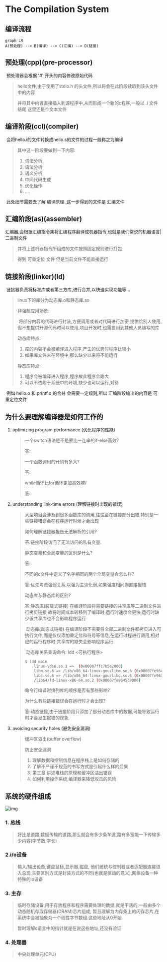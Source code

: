 # The Compilation System

## 编译流程

```mermaid
graph LR
A(预处理) --> B(编译) --> C(汇编) --> D(链接)
```

## 预处理(cpp)(pre-processor)

​		预处理器会根据 '#' 开头的内容修改原始代码

> hello文件,由于使用了stdio.h 的头文件,所以将会在此阶段读取到该头文件中的内容
>
> 并将其中内容直接插入到源程序中,从而形成一个新的c程序,一般以  .i  文件结尾 这里还是个文本文件

## 编译阶段(ccl)(compiler)

​		会将hello.i的文件转换成hello.s的文件的过程一般称之为编译

> 其中这一阶段要做到一下内容:
>
> 1. 词法分析
> 2. 语法分析
> 3. 语义分析
> 4. 中间代码生成
> 5. 优化操作
> 6. ....

​		此处细节需要去了解 编译原理  ,这一步得到的文件是   汇编文件

## 汇编阶段(as)(assembler)

​		汇编器,会根据汇编指令集将汇编程序翻译成机器指令,也就是我们常说的机器语言|二进制文件

> 并将上述机器指令所组成的文件按照固定规则进行打包
>
> 得到   可重定位 文件  但是当前文件不能直接运行

## 链接阶段(linker)(ld)

​		链接器负责将标准库或者第三方库,进行合并,以快速实现功能等...

> linux下的库分为动态库.o和静态库.so
>
> 非强制应用场景:
>
> ​		将部分内容的代码进行封装,方便调用或者对代码进行加密
> ​		提供给别人使用,但不想提供开源代码时可以使用,项目开发时,也需要用到其他人员编写的库
>
> 
>
> 动态库特点:
>
> 1. 库的内容不会被编译进入程序,产生的优势时程序比较小
> 2. 如果库文件未在环境中,那么缺少以来将不能运行
>
> 静态库特点:
>
> 1. 程序会被编译进入程序,程序故此程序会略大
> 2. 可以不依附于系统中的环境,缺少也可以运行,对待

​		例如 hello.o  和 printf.o 的合并 会需要一定规则,所以 汇编阶段输出的内容是 可重定位文件





## 为什么要理解编译器是如何工作的

1. optimizing program performance (优化程序的性能)

   > 一个switch语法是不是要比一连串的if-else高效?
   >
   > 答:
   >
   > 一个函数调用的开销有多大?
   >
   > 答:
   >
   > while循环比for循环更加高效嘛/
   >
   > 答:

2. understanding link-time errors (理解链接时出现的错误)

   > 大型项目会涉及到很多函数库的调用,往往会在链接部分出错,特别是一些链接错误会在程序运行时候才会出现
   >
   > 如何理解链接器报告无法解析的引用?
   >
   > 答:链接阶段访问了无法访问的私有变量.
   >
   > 
   >
   > 静态变量和全局变量的区别是什么?
   >
   > 答:
   >
   > 
   >
   > 不同的c文件中定义了名字相同的两个全局变量会怎么样?
   >
   > 答:优先考虑强弱关系,以强为主淡化弱,如果强度相同则直接报错.
   >
   > 
   >
   > 动态库与静态库的区别?
   >
   > 答:静态库(装载式链接) 在编译阶段将需要链接的共享库等二进制文件进行拷贝链接 故将时间成本转移到了编译时,运行时速度会更快,运行时缺少该共享库也不会影响程序运行
   >
   > ​	动态库(动态式链接) 在编译阶段不需要将全部二进制文件都拷贝进入可执行文件,而是仅仅添加重定位和符号等信息,在运行过程进行调用,相对应的运行程序时,共享库的缺失会影响程序运行
   >
   > ​		动态库关系查询命令: ldd <可执行程序>
   >
   > ```bash
   > $ ldd main
   >     linux-vdso.so.1 =>  (0x00007ffc7b5a2000)
   >     libm.so.6 => /lib/x86_64-linux-gnu/libm.so.6 (0x00007fe9642bf000)
   >     libc.so.6 => /lib/x86_64-linux-gnu/libc.so.6 (0x00007fe963ef5000)
   >     /lib64/ld-linux-x86-64.so.2 (0x00007fe9645c8000)
   > ```
   >
   > 命令行编译时排列库的顺序是否有那些影响?
   >
   > 为什么有些链接错误会在运行时才会出现?
   >
   > 答:动态链接,由于链接阶段只添加了部分动态库中的数据,可能导致运行时才会发生报错的现象. 

   

3. avoiding security holes (避免安全漏洞)

   > 缓冲区溢出(buffer overflow) 
   >
   > 防止安全漏洞
   >
   > 1. 理解数据和控制信息在程序栈上是如何存储的
   > 2. 了解不严谨不规范的书写方式是引起什么样的后果
   > 3. 第三章 讲述堆栈的原理和缓冲区溢出错误
   > 4. 如何利用操作系统,编译器来降低攻击的风险




## 系统的硬件组成

![img](https://gblobscdn.gitbook.com/assets%2F-MHt_spaxGgCbp2POnfq%2F-MHzautgnqCcwmhp1v0t%2F-MHzbJTPxV8WF5Cpigw-%2F01-04%20system%20hardwares.png?alt=media&token=78949ed7-8d53-4392-b21d-e6123cd2dc50)

### 1. 总线

> 好比是道路,数据传输的道路,那么就会有多少条车道,路有多宽能一下传输多少内容(字节数;字长)

### 2.i/o设备

> 输入/输出设备,键盘鼠标,显示器,磁盘,  他们统统与控制器或者适配器连接进入总现,主要区别方式是封装方式的不同(也就是驱动的意义),网络设备一种特殊的io设备

### 3. 主存

> 临时存储设备,用于存放程序和程序需要处理的数据,就是干活的,一般由多个 动态随机存取存储器(DRAM)芯片组成, 暂且理解为内存条上的闪存芯片,在系统中会被抽象为一个线性字节数组.这些地址从0开始
>
> 暂时理解c语言中的指针就是在说这些地址,还没有验证

### 4. 处理器

> 中央处理单元(CPU) 

















